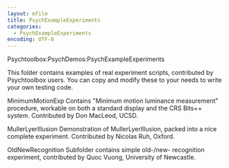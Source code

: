 ```yaml
---
layout: mfile
title: PsychExampleExperiments
categories:
  - PsychExampleExperiments
encoding: UTF-8
---
```


Psychtoolbox:PsychDemos:PsychExampleExperiments

This folder contains examples of real experiment scripts, contributed by
Psychtoolbox users. You can copy and modify these to your needs to write
your own testing code.


MinimumMotionExp     Contains "Minimum motion luminance measurement"
                     procedure, workable on both a standard display and
                     the CRS Bits++ system. Contributed by Don MacLeod,
                     UCSD.

MullerLyerIllusion   Demonstration of MullerLyerIllusion, packed into a
                     nice complete experiment. Contributed by Nicolas
                     Ruh, Oxford.

OldNewRecognition    Subfolder contains simple old-/new- recognition
                     experiment, contributed by Quoc Vuong, University of
                     Newcastle.
